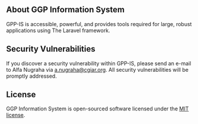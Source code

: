 ## About GGP Information System

GPP-IS is accessible, powerful, and provides tools required for large, robust applications using The Laravel framework.

## Security Vulnerabilities

If you discover a security vulnerability within GPP-IS, please send an e-mail to Alfa Nugraha via [a.nugraha@cgiar.org](mailto:a.nugraha@cgiar.org). All security vulnerabilities will be promptly addressed.

## License

GGP Information System is open-sourced software licensed under the [MIT license](https://opensource.org/licenses/MIT).
